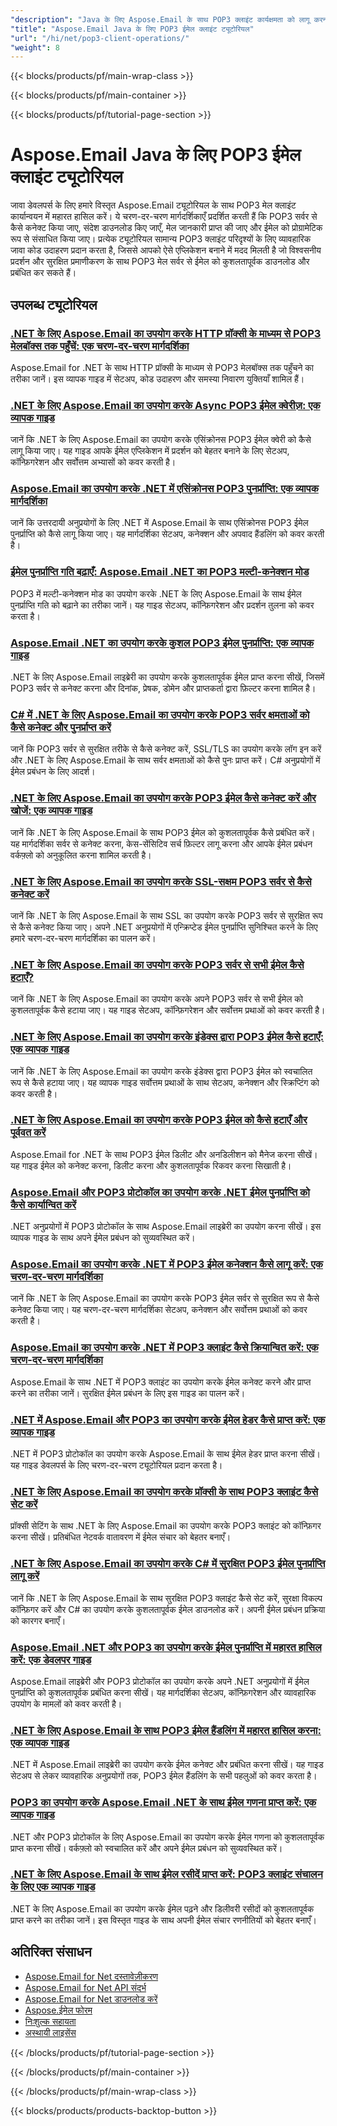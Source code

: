 ```yaml
---
"description": "Java के लिए Aspose.Email के साथ POP3 क्लाइंट कार्यक्षमता को लागू करना, संदेश डाउनलोड करना और POP3 सर्वर से ईमेल संसाधित करना सीखें।"
"title": "Aspose.Email Java के लिए POP3 ईमेल क्लाइंट ट्यूटोरियल"
"url": "/hi/net/pop3-client-operations/"
"weight": 8
---
```


{{< blocks/products/pf/main-wrap-class >}}

{{< blocks/products/pf/main-container >}}

{{< blocks/products/pf/tutorial-page-section >}}
# Aspose.Email Java के लिए POP3 ईमेल क्लाइंट ट्यूटोरियल

जावा डेवलपर्स के लिए हमारे विस्तृत Aspose.Email ट्यूटोरियल के साथ POP3 मेल क्लाइंट कार्यान्वयन में महारत हासिल करें। ये चरण-दर-चरण मार्गदर्शिकाएँ प्रदर्शित करती हैं कि POP3 सर्वर से कैसे कनेक्ट किया जाए, संदेश डाउनलोड किए जाएँ, मेल जानकारी प्राप्त की जाए और ईमेल को प्रोग्रामेटिक रूप से संसाधित किया जाए। प्रत्येक ट्यूटोरियल सामान्य POP3 क्लाइंट परिदृश्यों के लिए व्यावहारिक जावा कोड उदाहरण प्रदान करता है, जिससे आपको ऐसे एप्लिकेशन बनाने में मदद मिलती है जो विश्वसनीय प्रदर्शन और सुरक्षित प्रमाणीकरण के साथ POP3 मेल सर्वर से ईमेल को कुशलतापूर्वक डाउनलोड और प्रबंधित कर सकते हैं।

## उपलब्ध ट्यूटोरियल

### [.NET के लिए Aspose.Email का उपयोग करके HTTP प्रॉक्सी के माध्यम से POP3 मेलबॉक्स तक पहुँचें: एक चरण-दर-चरण मार्गदर्शिका](./aspose-email-dotnet-pop3-http-proxy-integration/)
Aspose.Email for .NET के साथ HTTP प्रॉक्सी के माध्यम से POP3 मेलबॉक्स तक पहुँचने का तरीका जानें। इस व्यापक गाइड में सेटअप, कोड उदाहरण और समस्या निवारण युक्तियाँ शामिल हैं।

### [.NET के लिए Aspose.Email का उपयोग करके Async POP3 ईमेल क्वेरीज़: एक व्यापक गाइड](./asynchronous-pop3-email-queries-aspose-email-net/)
जानें कि .NET के लिए Aspose.Email का उपयोग करके एसिंक्रोनस POP3 ईमेल क्वेरी को कैसे लागू किया जाए। यह गाइड आपके ईमेल एप्लिकेशन में प्रदर्शन को बेहतर बनाने के लिए सेटअप, कॉन्फ़िगरेशन और सर्वोत्तम अभ्यासों को कवर करती है।

### [Aspose.Email का उपयोग करके .NET में एसिंक्रोनस POP3 पुनर्प्राप्ति: एक व्यापक मार्गदर्शिका](./asynchronous-pop3-retrieval-aspose-email-net/)
जानें कि उत्तरदायी अनुप्रयोगों के लिए .NET में Aspose.Email के साथ एसिंक्रोनस POP3 ईमेल पुनर्प्राप्ति को कैसे लागू किया जाए। यह मार्गदर्शिका सेटअप, कनेक्शन और अपवाद हैंडलिंग को कवर करती है।

### [ईमेल पुनर्प्राप्ति गति बढ़ाएँ: Aspose.Email .NET का POP3 मल्टी-कनेक्शन मोड](./aspose-email-net-pop3-performance-enhancement/)
POP3 में मल्टी-कनेक्शन मोड का उपयोग करके .NET के लिए Aspose.Email के साथ ईमेल पुनर्प्राप्ति गति को बढ़ाने का तरीका जानें। यह गाइड सेटअप, कॉन्फ़िगरेशन और प्रदर्शन तुलना को कवर करता है।

### [Aspose.Email .NET का उपयोग करके कुशल POP3 ईमेल पुनर्प्राप्ति: एक व्यापक गाइड](./aspose-email-net-pop3-retrieval-guide/)
.NET के लिए Aspose.Email लाइब्रेरी का उपयोग करके कुशलतापूर्वक ईमेल प्राप्त करना सीखें, जिसमें POP3 सर्वर से कनेक्ट करना और दिनांक, प्रेषक, डोमेन और प्राप्तकर्ता द्वारा फ़िल्टर करना शामिल है।

### [C# में .NET के लिए Aspose.Email का उपयोग करके POP3 सर्वर क्षमताओं को कैसे कनेक्ट और पुनर्प्राप्त करें](./connect-retrieve-pop3-server-capabilities-aspose-email-dotnet/)
जानें कि POP3 सर्वर से सुरक्षित तरीके से कैसे कनेक्ट करें, SSL/TLS का उपयोग करके लॉग इन करें और .NET के लिए Aspose.Email के साथ सर्वर क्षमताओं को कैसे पुनः प्राप्त करें। C# अनुप्रयोगों में ईमेल प्रबंधन के लिए आदर्श।

### [.NET के लिए Aspose.Email का उपयोग करके POP3 ईमेल कैसे कनेक्ट करें और खोजें: एक व्यापक गाइड](./aspose-email-net-pop3-connection-search/)
जानें कि .NET के लिए Aspose.Email के साथ POP3 ईमेल को कुशलतापूर्वक कैसे प्रबंधित करें। यह मार्गदर्शिका सर्वर से कनेक्ट करना, केस-सेंसिटिव सर्च फ़िल्टर लागू करना और आपके ईमेल प्रबंधन वर्कफ़्लो को अनुकूलित करना शामिल करती है।

### [.NET के लिए Aspose.Email का उपयोग करके SSL-सक्षम POP3 सर्वर से कैसे कनेक्ट करें](./connect-to-ssl-pop3-server-aspose-email-net/)
जानें कि .NET के लिए Aspose.Email के साथ SSL का उपयोग करके POP3 सर्वर से सुरक्षित रूप से कैसे कनेक्ट किया जाए। अपने .NET अनुप्रयोगों में एन्क्रिप्टेड ईमेल पुनर्प्राप्ति सुनिश्चित करने के लिए हमारे चरण-दर-चरण मार्गदर्शिका का पालन करें।

### [.NET के लिए Aspose.Email का उपयोग करके POP3 सर्वर से सभी ईमेल कैसे हटाएँ?](./delete-all-pop3-emails-aspose-net/)
जानें कि .NET के लिए Aspose.Email का उपयोग करके अपने POP3 सर्वर से सभी ईमेल को कुशलतापूर्वक कैसे हटाया जाए। यह गाइड सेटअप, कॉन्फ़िगरेशन और सर्वोत्तम प्रथाओं को कवर करती है।

### [.NET के लिए Aspose.Email का उपयोग करके इंडेक्स द्वारा POP3 ईमेल कैसे हटाएँ: एक व्यापक गाइड](./delete-pop3-emails-using-aspose-email-net/)
जानें कि .NET के लिए Aspose.Email का उपयोग करके इंडेक्स द्वारा POP3 ईमेल को स्वचालित रूप से कैसे हटाया जाए। यह व्यापक गाइड सर्वोत्तम प्रथाओं के साथ सेटअप, कनेक्शन और स्क्रिप्टिंग को कवर करती है।

### [.NET के लिए Aspose.Email का उपयोग करके POP3 ईमेल को कैसे हटाएँ और पूर्ववत करें](./pop3-email-deletion-undeletion-aspose-dotnet/)
Aspose.Email for .NET के साथ POP3 ईमेल डिलीट और अनडिलीशन को मैनेज करना सीखें। यह गाइड ईमेल को कनेक्ट करना, डिलीट करना और कुशलतापूर्वक रिकवर करना सिखाती है।

### [Aspose.Email और POP3 प्रोटोकॉल का उपयोग करके .NET ईमेल पुनर्प्राप्ति को कैसे कार्यान्वित करें](./implement-dotnet-email-retrieval-aspose-email-pop3/)
.NET अनुप्रयोगों में POP3 प्रोटोकॉल के साथ Aspose.Email लाइब्रेरी का उपयोग करना सीखें। इस व्यापक गाइड के साथ अपने ईमेल प्रबंधन को सुव्यवस्थित करें।

### [Aspose.Email का उपयोग करके .NET में POP3 ईमेल कनेक्शन कैसे लागू करें: एक चरण-दर-चरण मार्गदर्शिका](./implement-pop3-email-connection-net-aspose-email/)
जानें कि .NET के लिए Aspose.Email का उपयोग करके POP3 ईमेल सर्वर से सुरक्षित रूप से कैसे कनेक्ट किया जाए। यह चरण-दर-चरण मार्गदर्शिका सेटअप, कनेक्शन और सर्वोत्तम प्रथाओं को कवर करती है।

### [Aspose.Email का उपयोग करके .NET में POP3 क्लाइंट कैसे क्रियान्वित करें: एक चरण-दर-चरण मार्गदर्शिका](./implement-pop3-client-aspose-email-dotnet/)
Aspose.Email के साथ .NET में POP3 क्लाइंट का उपयोग करके ईमेल कनेक्ट करने और प्राप्त करने का तरीका जानें। सुरक्षित ईमेल प्रबंधन के लिए इस गाइड का पालन करें।

### [.NET में Aspose.Email और POP3 का उपयोग करके ईमेल हेडर कैसे प्राप्त करें: एक व्यापक गाइड](./aspose-email-net-retrieve-email-headers-pop3/)
.NET में POP3 प्रोटोकॉल का उपयोग करके Aspose.Email के साथ ईमेल हेडर प्राप्त करना सीखें। यह गाइड डेवलपर्स के लिए चरण-दर-चरण ट्यूटोरियल प्रदान करता है।

### [.NET के लिए Aspose.Email का उपयोग करके प्रॉक्सी के साथ POP3 क्लाइंट कैसे सेट करें](./setup-pop3-client-proxy-aspose-email-net/)
प्रॉक्सी सेटिंग के साथ .NET के लिए Aspose.Email का उपयोग करके POP3 क्लाइंट को कॉन्फ़िगर करना सीखें। प्रतिबंधित नेटवर्क वातावरण में ईमेल संचार को बेहतर बनाएँ।

### [.NET के लिए Aspose.Email का उपयोग करके C# में सुरक्षित POP3 ईमेल पुनर्प्राप्ति लागू करें](./secure-pop3-email-retrieval-aspose-csharp/)
जानें कि .NET के लिए Aspose.Email के साथ सुरक्षित POP3 क्लाइंट कैसे सेट करें, सुरक्षा विकल्प कॉन्फ़िगर करें और C# का उपयोग करके कुशलतापूर्वक ईमेल डाउनलोड करें। अपनी ईमेल प्रबंधन प्रक्रिया को कारगर बनाएँ।

### [Aspose.Email .NET और POP3 का उपयोग करके ईमेल पुनर्प्राप्ति में महारत हासिल करें: एक डेवलपर गाइड](./mastering-email-retrieval-aspose-dotnet-pop3-client/)
Aspose.Email लाइब्रेरी और POP3 प्रोटोकॉल का उपयोग करके अपने .NET अनुप्रयोगों में ईमेल पुनर्प्राप्ति को कुशलतापूर्वक प्रबंधित करना सीखें। यह मार्गदर्शिका सेटअप, कॉन्फ़िगरेशन और व्यावहारिक उपयोग के मामलों को कवर करती है।

### [.NET के लिए Aspose.Email के साथ POP3 ईमेल हैंडलिंग में महारत हासिल करना: एक व्यापक गाइड](./pop3-email-handling-aspose-email-dotnet/)
.NET में Aspose.Email लाइब्रेरी का उपयोग करके ईमेल कनेक्ट और प्रबंधित करना सीखें। यह गाइड सेटअप से लेकर व्यावहारिक अनुप्रयोगों तक, POP3 ईमेल हैंडलिंग के सभी पहलुओं को कवर करता है।

### [POP3 का उपयोग करके Aspose.Email .NET के साथ ईमेल गणना प्राप्त करें: एक व्यापक गाइड](./aspose-email-net-pop3-email-count-retrieval/)
.NET और POP3 प्रोटोकॉल के लिए Aspose.Email का उपयोग करके ईमेल गणना को कुशलतापूर्वक प्राप्त करना सीखें। वर्कफ़्लो को स्वचालित करें और अपने ईमेल प्रबंधन को सुव्यवस्थित करें।

### [.NET के लिए Aspose.Email के साथ ईमेल रसीदें प्राप्त करें: POP3 क्लाइंट संचालन के लिए एक व्यापक गाइड](./retrieve-email-receipts-aspose-net/)
.NET के लिए Aspose.Email का उपयोग करके ईमेल पढ़ने और डिलीवरी रसीदों को कुशलतापूर्वक प्राप्त करने का तरीका जानें। इस विस्तृत गाइड के साथ अपनी ईमेल संचार रणनीतियों को बेहतर बनाएँ।

## अतिरिक्त संसाधन

- [Aspose.Email for Net दस्तावेज़ीकरण](https://docs.aspose.com/email/net/)
- [Aspose.Email for Net API संदर्भ](https://reference.aspose.com/email/net/)
- [Aspose.Email for Net डाउनलोड करें](https://releases.aspose.com/email/net/)
- [Aspose.ईमेल फोरम](https://forum.aspose.com/c/email)
- [निःशुल्क सहायता](https://forum.aspose.com/)
- [अस्थायी लाइसेंस](https://purchase.aspose.com/temporary-license/)

{{< /blocks/products/pf/tutorial-page-section >}}

{{< /blocks/products/pf/main-container >}}

{{< /blocks/products/pf/main-wrap-class >}}

{{< blocks/products/products-backtop-button >}}